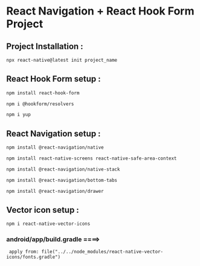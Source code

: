 # React Navigation + React Hook Form Project

## Project Installation :

```bash
npx react-native@latest init project_name
```

## React Hook Form setup :

```bash
npm install react-hook-form
```

```bash
npm i @hookform/resolvers
```

```bash
npm i yup
```

## React Navigation setup :

```bash
npm install @react-navigation/native
```

```bash
npm install react-native-screens react-native-safe-area-context
```

```bash
npm install @react-navigation/native-stack
```

```bash
npm install @react-navigation/bottom-tabs
```

```bash
npm install @react-navigation/drawer
```

## Vector icon setup :

```bash
npm i react-native-vector-icons
```

### android/app/build.gradle ====>
     apply from: file("../../node_modules/react-native-vector-icons/fonts.gradle")

